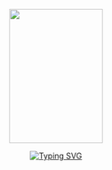 <p align="center">
  <img width="168" height="240" src="https://github.com/user-attachments/assets/501a137a-09bc-4c23-a2a2-644d184c0274">
</p>
<p align="center">
  <a href="https://git.io/typing-svg"><img src="https://readme-typing-svg.herokuapp.com?font=Playfair+Display&letterSpacing=-1px&pause=1000&color=719068D0&center=true&vCenter=true&width=435&lines=%E2%80%9CI%E2%80%A6want+to+see+things+no+one+can+see%E2%80%9D" alt="Typing SVG" /></a>
</p>
